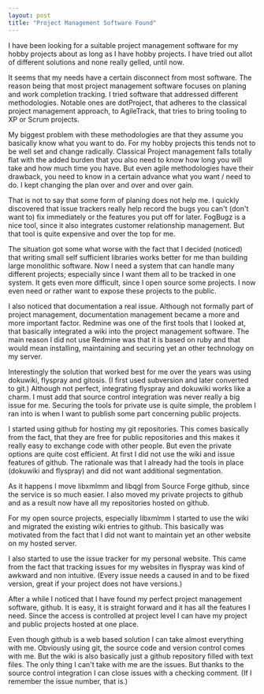 ```yaml
---
layout: post
title: "Project Management Software Found"
---
```


I have been looking for a suitable project management software for my hobby 
projects about as long as I have hobby projects. I have tried out allot of 
different solutions and none really gelled, until now.

It seems that my needs have a certain disconnect from most software. The reason
being that most project management software focuses on planing and work 
completion tracking. I tried software that addressed different methodologies. 
Notable ones are dotProject, that adheres to the classical project management
approach, to AgileTrack, that tries to bring tooling to XP or Scrum projects.

My biggest problem with these methodologies are that they assume you basically 
know what you want to do. For my hobby projects this tends not to be well
set and change radically. Classical Project management falls totally flat with
the added burden that you also need to know how long you will take and how much 
time you have. But even agile methodologies have their drawback, you need to 
know in a certain advance what you want / need to do. I kept changing the plan
over and over and over gain.

That is not to say that some form of planing does not help me. I quickly 
discovered that issue trackers really help record the bugs you can't (don't want 
to) fix immediately or the features you put off for later. FogBugz is a nice 
tool, since it also integrates customer relationship management. But that tool
is quite expensive and over the top for me.

The situation got some what worse with the fact that I decided (noticed) that
writing small self sufficient libraries works better for me than building large
monolithic software. Now I need a system that can handle many different projects;
especially since I want them all to be tracked in one system. It gets even more
difficult, since I open source some projects. I now even need or rather want to 
expose these projects to the public.

I also noticed that documentation a real issue. Although not formally part of
project management, documentation management became a more and more important 
factor. Redmine was one of the first tools that I looked at, that basically
integrated a wiki into the project management software. The main reason I did
not use Redmine was that it is based on ruby and that would mean installing, 
maintaining and securing yet an other technology on my server. 
 
Interestingly the solution that worked best for me over the years was using 
dokuwiki, flyspray and gitosis. (I first used subversion and later converted
to git.) Although not perfect, integrating flyspray and dokuwiki works like a 
charm. I must add that source control integration was never really a big issue 
for me. Securing the tools for private use is quite simple, the problem I 
ran into is when I want to publish some part concerning public projects.

I started using github for hosting my git repositories. This comes basically
from the fact, that they are free for public repositories and this makes it
really easy to exchange code with other people. But even the private options 
are quite cost efficient. At first I did not use the wiki and issue features 
of github. The rationale was that I already had the tools in place (dokuwiki 
and flyspray) and did not want additional segmentation.

As it happens I move libxmlmm and libqgl from Source Forge github, since the 
service is so much easier. I also moved my private projects to github and as
a result now have all my repositories hosted on github.

For my open source projects, especially libxmlmm I started to use the wiki and
migrated the existing wiki entries to github. This basically was motivated from
the fact that I did not want to maintain yet an other website on my hosted 
server.

I also started to use the issue tracker for my personal website. This came from 
the fact that tracking issues for my websites in flyspray was kind of awkward 
and non intuitive. (Every issue needs a caused in and to be fixed version, great 
if your project does not have versions.)

After a while I noticed that I have found my perfect project management software,
github. It is easy, it is straight forward and it has all the features I need. 
Since the access is controlled at project level I can have my project and public
projects hosted at one place.

Even though github is a web based solution I can take almost everything with me. 
Obviously using git, the source code and version control comes with me. But the
wiki is also basically just a github repository filled with text files. The only
thing I can't take with me are the issues. But thanks to the source control 
integration I can close issues with a checking comment. (If I remember the issue
number, that is.)


